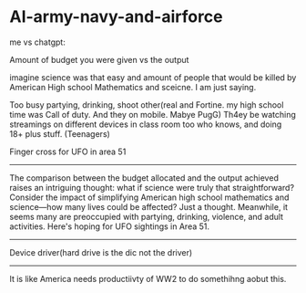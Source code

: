 # AI-army-navy-and-airforce


me vs chatgpt:

Amount of budget you were given vs the output 

imagine science was that easy and amount of people that would be killed by American High school Mathematics and sceicne. I am just saying.

Too busy partying, drinking, shoot other(real and Fortine. my high school time was Call of duty. And they on mobile. Mabye PugG) Th4ey be watching streamings on different devices in class room too who knows, and doing 18+ plus stuff.
(Teenagers)

Finger cross for UFO in area 51

-------------------------------------------------------------------------------------------------------------
The comparison between the budget allocated and the output achieved raises an intriguing thought: what if science were truly that straightforward? Consider the impact of simplifying American high school mathematics and science—how many lives could be affected? Just a thought. Meanwhile, it seems many are preoccupied with partying, drinking, violence, and adult activities. Here's hoping for UFO sightings in Area 51.

---------------
Device driver(hard drive is the dic not the driver)


-------------------

It is like America needs productiivty of WW2 to do somethihng aobut this.
